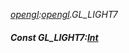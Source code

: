 _[opengl](../../modules/opengl/opengl-module.md):[opengl](../../modules/opengl/opengl-module.md).GL\_LIGHT7_
##### Const GL\_LIGHT7:[Int](../../modules/wonkey/wonkey-types-int.md)
